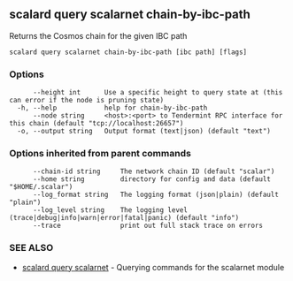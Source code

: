 ## scalard query scalarnet chain-by-ibc-path

Returns the Cosmos chain for the given IBC path

```
scalard query scalarnet chain-by-ibc-path [ibc path] [flags]
```

### Options

```
      --height int      Use a specific height to query state at (this can error if the node is pruning state)
  -h, --help            help for chain-by-ibc-path
      --node string     <host>:<port> to Tendermint RPC interface for this chain (default "tcp://localhost:26657")
  -o, --output string   Output format (text|json) (default "text")
```

### Options inherited from parent commands

```
      --chain-id string     The network chain ID (default "scalar")
      --home string         directory for config and data (default "$HOME/.scalar")
      --log_format string   The logging format (json|plain) (default "plain")
      --log_level string    The logging level (trace|debug|info|warn|error|fatal|panic) (default "info")
      --trace               print out full stack trace on errors
```

### SEE ALSO

- [scalard query scalarnet](scalard_query_scalarnet.md) - Querying commands for the scalarnet module
